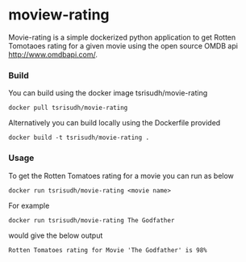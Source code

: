 # moview-rating
Movie-rating is a simple dockerized python application to get Rotten Tomotaoes rating for a given movie using the open source OMDB api http://www.omdbapi.com/.

### Build
You can build using the docker image tsrisudh/movie-rating
```
docker pull tsrisudh/movie-rating
```

Alternatively you can build locally using the Dockerfile provided

```
docker build -t tsrisudh/movie-rating .
```

### Usage

To get the Rotten Tomatoes rating for a movie you can run as below
```
docker run tsrisudh/movie-rating <movie name>
```
For example
```
docker run tsrisudh/movie-rating The Godfather
```
would give the below output
```
Rotten Tomatoes rating for Movie 'The Godfather' is 98%
```

